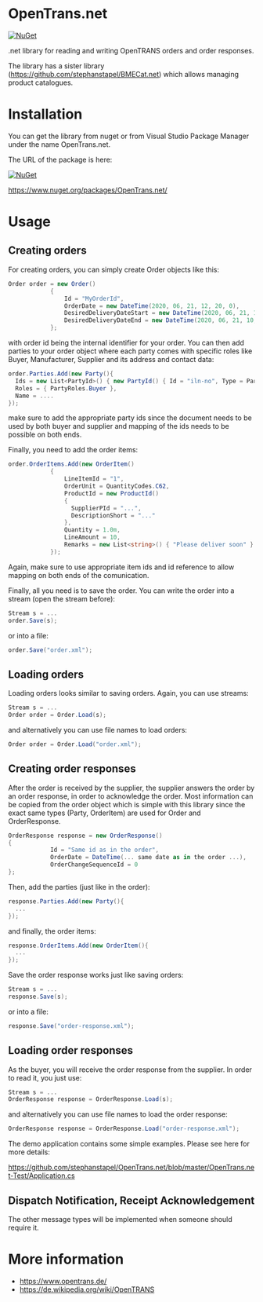 # OpenTrans.net
[![NuGet](https://img.shields.io/nuget/v/OpenTrans.net?color=blue)](https://www.nuget.org/packages/OpenTrans.net/)

.net library for reading and writing OpenTRANS orders and order responses.

The library has a sister library (https://github.com/stephanstapel/BMECat.net) which allows managing product catalogues.

# Installation
You can get the library from nuget or from Visual Studio Package Manager under the name OpenTrans.net.

The URL of the package is here:

[![NuGet](https://img.shields.io/nuget/v/OpenTrans.net?color=blue)](https://www.nuget.org/packages/OpenTrans.net/)

https://www.nuget.org/packages/OpenTrans.net/

# Usage
## Creating orders
For creating orders, you can simply create Order objects like this:

```csharp
Order order = new Order()
            {
                Id = "MyOrderId",
                OrderDate = new DateTime(2020, 06, 21, 12, 20, 0),
                DesiredDeliveryDateStart = new DateTime(2020, 06, 21, 10, 0, 0),
                DesiredDeliveryDateEnd = new DateTime(2020, 06, 21, 10, 0, 0),
            };
```

with order id being the internal identifier for your order.
You can then add parties to your order object where each party comes with specific roles like Buyer, Manufacturer, Supplier and its address and contact data:

```csharp
order.Parties.Add(new Party(){
  Ids = new List<PartyId>() { new PartyId() { Id = "iln-no", Type = PartyIdTypes.ILN } },
  Roles = { PartyRoles.Buyer },
  Name = ....
});
```

make sure to add the appropriate party ids since the document needs to be used by both buyer and supplier and mapping of the ids needs to be possible on both ends.

Finally, you need to add the order items:

```csharp
order.OrderItems.Add(new OrderItem()
            {
                LineItemId = "1",
                OrderUnit = QuantityCodes.C62,
                ProductId = new ProductId()
                {
                  SupplierPId = "...",
                  DescriptionShort = "..."
                },
                Quantity = 1.0m,
                LineAmount = 10,
                Remarks = new List<string>() { "Please deliver soon" }
            });
```

Again, make sure to use appropriate item ids and id reference to allow mapping on both ends of the comunication.
  
Finally, all you need is to save the order. You can write the order into a stream (open the stream before):
```csharp
Stream s = ...
order.Save(s);
```

or into a file:

```csharp
order.Save("order.xml");
```

## Loading orders
Loading orders looks similar to saving orders. Again, you can use streams:

```csharp
Stream s = ...
Order order = Order.Load(s);
```

and alternatively you can use file names to load orders:

```csharp
Order order = Order.Load("order.xml");
```

## Creating order responses
After the order is received by the supplier, the supplier answers the order by an order response, in order to acknowledge the order.
Most information can be copied from the order object which is simple with this library since the exact same types (Party, OrderItem) are used for Order and OrderResponse.

```csharp
OrderResponse response = new OrderResponse()
{
            Id = "Same id as in the order",
            OrderDate = DateTime(... same date as in the order ...),
            OrderChangeSequenceId = 0           
};
```

Then, add the parties (just like in the order):

```csharp
response.Parties.Add(new Party(){
  ...
});
```

and finally, the order items:

```csharp
response.OrderItems.Add(new OrderItem(){
  ...
});
```


Save the order response works just like saving orders:

```csharp
Stream s = ...
response.Save(s);
```

or into a file:

```csharp
response.Save("order-response.xml");
```

## Loading order responses
As the buyer, you will receive the order response from the supplier. In order to read it, you just use:

```csharp
Stream s = ...
OrderResponse response = OrderResponse.Load(s);
```

and alternatively you can use file names to load the order response:

```csharp
OrderResponse response = OrderResponse.Load("order-response.xml");
```

The demo application contains some simple examples. Please see here for more details:

https://github.com/stephanstapel/OpenTrans.net/blob/master/OpenTrans.net-Test/Application.cs 

## Dispatch Notification, Receipt Acknowledgement
The other message types will be implemented when someone should require it.

# More information
* https://www.opentrans.de/
* https://de.wikipedia.org/wiki/OpenTRANS
